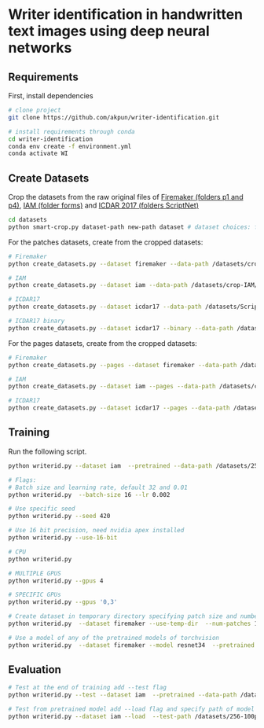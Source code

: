 # Writer identification in handwritten text images using deep neural networks   
 

## Requirements  
First, install dependencies   
```bash
# clone project   
git clone https://github.com/akpun/writer-identification.git  

# install requirements through conda   
cd writer-identification 
conda env create -f environment.yml
conda activate WI
 ```   
## Create Datasets
Crop the datasets from the raw original files of [Firemaker (folders p1 and p4)](https://zenodo.org/record/1194612#.XwjRexFw1H6), [IAM (folder forms)](http://www.fki.inf.unibe.ch/databases/iam-handwriting-database) and [ICDAR 2017 (folders ScriptNet)](https://zenodo.org/record/1324999#.XwjSMRFw1H4)

```bash
cd datasets
python smart-crop.py dataset-path new-path dataset # dataset choices: firemaker, iam, icdar17
```
For the patches datasets, create from the cropped datasets:
 ```bash
# Firemaker
python create_datasets.py --dataset firemaker --data-path /datasets/crop-firemaker-train/ --test-path /datasets/crop-firemaker-test/ --new-path /datasets/256-100patches-firemaker/ --patch-height 256 --patch-width 256 --num-patches 100

# IAM
python create_datasets.py --dataset iam --data-path /datasets/crop-IAM/ --new-path /datasets/256-100patches-IAM/ --patch-height 256 --patch-width 256  --num-patches 100

# ICDAR17 
python create_datasets.py --dataset icdar17 --data-path /datasets/ScriptNet-HistoricalWI-2017-color/  --new-path 256-100patches-icdar17-binary/ --patch-height 256 --patch-width 256 --num-patches 100

# ICDAR17 binary
python create_datasets.py --dataset icdar17 --binary --data-path /datasets/ScriptNet-HistoricalWI-2017-binarized/  --new-path 256-100patches-icdar17-binary/ --patch-height 256 --patch-width 256 --num-patches 100

```   
For the pages datasets, create from the cropped datasets:
```bash
# Firemaker
python create_datasets.py --pages --dataset firemaker --data-path /datasets/crop-firemaker-train/ --test-path /datasets/crop-firemaker-test/ --new-path /datasets/pages-firemaker/

# IAM
python create_datasets.py --dataset iam --pages --data-path /datasets/crop-IAM/ --new-path /datasets/pages-IAM/

# ICDAR17 
python create_datasets.py --dataset icdar17 --pages --data-path /datasets/ScriptNet-HistoricalWI-2017-binarized/  --new-path /datasets/pages-icdar17/ 

``` 
## Training
Run the following script.   
 ```bash
python writerid.py --dataset iam  --pretrained --data-path /datasets/256-100patches-IAM/ --train-path /datasets/256-100patches-IAM/train --val-path /datasets/256-100patches-IAM/validation --test-path /datasets/256-100patches-IAM/test

# Flags:
# Batch size and learning rate, default 32 and 0.01
python writerid.py  --batch-size 16 --lr 0.002

# Use specific seed 
python writerid.py --seed 420

# Use 16 bit precision, need nvidia apex installed
python writerid.py --use-16-bit

# CPU   
python writerid.py     

# MULTIPLE GPUS
python writerid.py --gpus 4

# SPECIFIC GPUs
python writerid.py --gpus '0,3'

# Create dataset in temporary directory specifying patch size and number of patches, and train in this dataset
python writerid.py  --dataset firemaker --use-temp-dir  --num-patches 100 --patch-height 256 --pretrained --data-path /datasets/crop-firemaker-train/ --test-path /datasets/crop-firemaker-test/

# Use a model of any of the pretrained models of torchvision
python writerid.py  --dataset firemaker --model resnet34  --pretrained 

```   
## Evaluation
 ```bash
# Test at the end of training add --test flag
python writerid.py --test --dataset iam  --pretrained --data-path /datasets/256-100patches-IAM/ --train-path /datasets/256-100patches-IAM/train --val-path /datasets/256-100patches-IAM/validation --test-path /datasets/256-100patches-IAM/test

# Test from pretrained model add --load flag and specify path of model in --checkpoint-path
python writerid.py --dataset iam --load  --test-path /datasets/256-100patches-IAM/test --checkpoint-path /checkpoints/iam_resnet18_epoch=09-val_loss=0.31.ckpt

 ```


